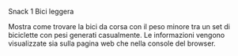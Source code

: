 Snack 1
Bici leggera

Mostra come trovare la bici da corsa con il peso minore tra un set di biciclette con pesi generati casualmente. Le informazioni vengono visualizzate sia sulla pagina web che nella console del browser.

